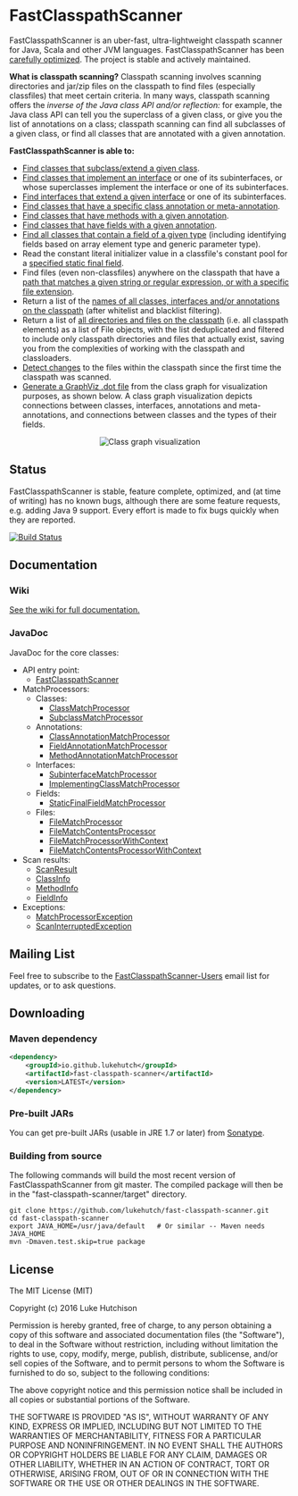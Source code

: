 # FastClasspathScanner

FastClasspathScanner is an uber-fast, ultra-lightweight classpath scanner for Java, Scala and other JVM languages. FastClasspathScanner has been [carefully optimized](https://github.com/lukehutch/fast-classpath-scanner/wiki#how-fast-is-fastclasspathscanner). The project is stable and actively maintained.

**What is classpath scanning?** Classpath scanning involves scanning directories and jar/zip files on the classpath to find files (especially classfiles) that meet certain criteria. In many ways, classpath scanning offers the *inverse of the Java class API and/or reflection:* for example, the Java class API can tell you the superclass of a given class, or give you the list of annotations on a class; classpath scanning can find all subclasses of a given class, or find all classes that are annotated with a given annotation.

**FastClasspathScanner is able to:**

* [Find classes that subclass/extend a given class](https://github.com/lukehutch/fast-classpath-scanner/wiki/3.1.-Finding-subclasses-or-superclasses).
* [Find classes that implement an interface](https://github.com/lukehutch/fast-classpath-scanner/wiki/3.2.-Finding-classes-that-implement-an-interface) or one of its subinterfaces, or whose superclasses implement the interface or one of its subinterfaces.
* [Find interfaces that extend a given interface](https://github.com/lukehutch/fast-classpath-scanner/wiki/3.3.-Finding-subinterfaces-or-superinterfaces) or one of its subinterfaces.
* [Find classes that have a specific class annotation or meta-annotation](https://github.com/lukehutch/fast-classpath-scanner/wiki/3.4.-Finding-classes-with-specific-annotations-or-meta-annotations).
* [Find classes that have methods with a given annotation](https://github.com/lukehutch/fast-classpath-scanner/wiki/3.5-Finding-classes-that-have-methods-or-fields-with-a-given-annotation).
* [Find classes that have fields with a given annotation](https://github.com/lukehutch/fast-classpath-scanner/wiki/3.5-Finding-classes-that-have-methods-or-fields-with-a-given-annotation).
* [Find all classes that contain a field of a given type](https://github.com/lukehutch/fast-classpath-scanner/wiki/3.6a.-Finding-classes-with-fields-of-a-given-type) (including identifying fields based on array element type and generic parameter type).
* Read the constant literal initializer value in a classfile's constant pool for a [specified static final field](https://github.com/lukehutch/fast-classpath-scanner/wiki/3.6b.-Reading-constant-initializer-values-of-static-final-fields).
* Find files (even non-classfiles) anywhere on the classpath that have a [path that matches a given string or regular expression, or with a specific file extension](https://github.com/lukehutch/fast-classpath-scanner/wiki/3.7.-Finding-classpath-files-based-on-filename-pattern).
* Return a list of the [names of all classes, interfaces and/or annotations on the classpath](https://github.com/lukehutch/fast-classpath-scanner/wiki/3.8.-Enumerating-all-classes-on-the-classpath) (after whitelist and blacklist filtering).
* Return a list of [all directories and files on the classpath](https://github.com/lukehutch/fast-classpath-scanner/wiki/1.-Usage#listing-classpath-elements) (i.e. all classpath elements) as a list of File objects, with the list deduplicated and filtered to include only classpath directories and files that actually exist, saving you from the complexities of working with the classpath and classloaders.
* [Detect changes](https://github.com/lukehutch/fast-classpath-scanner/wiki/1.-Usage#detecting-changes-to-classpath-contents) to the files within the classpath since the first time the classpath was scanned.
* [Generate a GraphViz .dot file](https://github.com/lukehutch/fast-classpath-scanner/wiki/3.9.-Generating-a-GraphViz-dot-file-from-the-classgraph) from the class graph for visualization purposes, as shown below. A class graph visualization depicts connections between classes, interfaces, annotations and meta-annotations, and connections between classes and the types of their fields.

<p align="center">
  <img src="https://github.com/lukehutch/fast-classpath-scanner/blob/master/src/test/java/com/xyz/classgraph-fig.png" alt="Class graph visualization"/>
</p>

## Status

FastClasspathScanner is stable, feature complete, optimized, and (at time of writing) has no known bugs, although there are some feature requests, e.g. adding Java 9 support. Every effort is made to fix bugs quickly when they are reported.

[![Build Status](https://travis-ci.org/lukehutch/fast-classpath-scanner.png?branch=master)](https://travis-ci.org/lukehutch/fast-classpath-scanner)

## Documentation

### Wiki

[See the wiki for full documentation.](https://github.com/lukehutch/fast-classpath-scanner/wiki)

### JavaDoc

JavaDoc for the core classes:

* API entry point:
  * [FastClasspathScanner](http://javadoc.io/page/io.github.lukehutch/fast-classpath-scanner/latest/io/github/lukehutch/fastclasspathscanner/FastClasspathScanner.html)
* MatchProcessors:
  * Classes:
    * [ClassMatchProcessor](http://javadoc.io/page/io.github.lukehutch/fast-classpath-scanner/latest/io/github/lukehutch/fastclasspathscanner/matchprocessor/ClassMatchProcessor.html)
    * [SubclassMatchProcessor](http://javadoc.io/page/io.github.lukehutch/fast-classpath-scanner/latest/io/github/lukehutch/fastclasspathscanner/matchprocessor/SubclassMatchProcessor.html)
  * Annotations:
    * [ClassAnnotationMatchProcessor](http://javadoc.io/page/io.github.lukehutch/fast-classpath-scanner/latest/io/github/lukehutch/fastclasspathscanner/matchprocessor/ClassAnnotationMatchProcessor.html)
    * [FieldAnnotationMatchProcessor](http://javadoc.io/page/io.github.lukehutch/fast-classpath-scanner/latest/io/github/lukehutch/fastclasspathscanner/matchprocessor/FieldAnnotationMatchProcessor.html)
    * [MethodAnnotationMatchProcessor](http://javadoc.io/page/io.github.lukehutch/fast-classpath-scanner/latest/io/github/lukehutch/fastclasspathscanner/matchprocessor/MethodAnnotationMatchProcessor.html)
  * Interfaces:
    * [SubinterfaceMatchProcessor](http://javadoc.io/page/io.github.lukehutch/fast-classpath-scanner/latest/io/github/lukehutch/fastclasspathscanner/matchprocessor/SubinterfaceMatchProcessor.html)
    * [ImplementingClassMatchProcessor](http://javadoc.io/page/io.github.lukehutch/fast-classpath-scanner/latest/io/github/lukehutch/fastclasspathscanner/matchprocessor/ImplementingClassMatchProcessor.html)
  * Fields:
    * [StaticFinalFieldMatchProcessor](http://javadoc.io/page/io.github.lukehutch/fast-classpath-scanner/latest/io/github/lukehutch/fastclasspathscanner/matchprocessor/StaticFinalFieldMatchProcessor.html)
  * Files:
    * [FileMatchProcessor](http://javadoc.io/page/io.github.lukehutch/fast-classpath-scanner/latest/io/github/lukehutch/fastclasspathscanner/matchprocessor/FileMatchProcessor.html)
    * [FileMatchContentsProcessor](http://javadoc.io/page/io.github.lukehutch/fast-classpath-scanner/latest/io/github/lukehutch/fastclasspathscanner/matchprocessor/FileMatchContentsProcessor.html)
    * [FileMatchProcessorWithContext](http://javadoc.io/page/io.github.lukehutch/fast-classpath-scanner/latest/io/github/lukehutch/fastclasspathscanner/matchprocessor/FileMatchProcessorWithContext.html)
    * [FileMatchContentsProcessorWithContext](http://javadoc.io/page/io.github.lukehutch/fast-classpath-scanner/latest/io/github/lukehutch/fastclasspathscanner/matchprocessor/FileMatchContentsProcessorWithContext.html)
* Scan results:
  * [ScanResult](http://javadoc.io/page/io.github.lukehutch/fast-classpath-scanner/latest/io/github/lukehutch/fastclasspathscanner/scanner/ScanResult.html)
  * [ClassInfo](http://javadoc.io/page/io.github.lukehutch/fast-classpath-scanner/latest/io/github/lukehutch/fastclasspathscanner/scanner/ClassInfo.html)
  * [MethodInfo](http://javadoc.io/page/io.github.lukehutch/fast-classpath-scanner/latest/io/github/lukehutch/fastclasspathscanner/scanner/MethodInfo.html)
  * [FieldInfo](http://javadoc.io/page/io.github.lukehutch/fast-classpath-scanner/latest/io/github/lukehutch/fastclasspathscanner/scanner/FieldInfo.html)
* Exceptions:
  * [MatchProcessorException](http://javadoc.io/page/io.github.lukehutch/fast-classpath-scanner/latest/io/github/lukehutch/fastclasspathscanner/MatchProcessorException.html)
  * [ScanInterruptedException](http://javadoc.io/page/io.github.lukehutch/fast-classpath-scanner/latest/io/github/lukehutch/fastclasspathscanner/ScanInterruptedException.html)

## Mailing List

Feel free to subscribe to the [FastClasspathScanner-Users](https://groups.google.com/d/forum/fastclasspathscanner-users) email list for updates, or to ask questions.

## Downloading

### Maven dependency

```xml
<dependency>
    <groupId>io.github.lukehutch</groupId>
    <artifactId>fast-classpath-scanner</artifactId>
    <version>LATEST</version>
</dependency>
```

### Pre-built JARs

You can get pre-built JARs (usable in JRE 1.7 or later) from [Sonatype](https://oss.sonatype.org/#nexus-search;quick~fast-classpath-scanner).

### Building from source

The following commands will build the most recent version of FastClasspathScanner from git master. The compiled package will then be in the "fast-classpath-scanner/target" directory.

```
git clone https://github.com/lukehutch/fast-classpath-scanner.git
cd fast-classpath-scanner
export JAVA_HOME=/usr/java/default   # Or similar -- Maven needs JAVA_HOME
mvn -Dmaven.test.skip=true package
```

## License

The MIT License (MIT)

Copyright (c) 2016 Luke Hutchison
 
Permission is hereby granted, free of charge, to any person obtaining a copy of this software and associated documentation files (the "Software"), to deal in the Software without restriction, including without limitation the rights to use, copy, modify, merge, publish, distribute, sublicense, and/or sell copies of the Software, and to permit persons to whom the Software is furnished to do so, subject to the following conditions:
 
The above copyright notice and this permission notice shall be included in all copies or substantial portions of the Software.
 
THE SOFTWARE IS PROVIDED "AS IS", WITHOUT WARRANTY OF ANY KIND, EXPRESS OR IMPLIED, INCLUDING BUT NOT LIMITED TO THE WARRANTIES OF MERCHANTABILITY, FITNESS FOR A PARTICULAR PURPOSE AND NONINFRINGEMENT. IN NO EVENT SHALL THE AUTHORS OR COPYRIGHT HOLDERS BE LIABLE FOR ANY CLAIM, DAMAGES OR OTHER LIABILITY, WHETHER IN AN ACTION OF CONTRACT, TORT OR OTHERWISE, ARISING FROM, OUT OF OR IN CONNECTION WITH THE SOFTWARE OR THE USE OR OTHER DEALINGS IN THE SOFTWARE.
